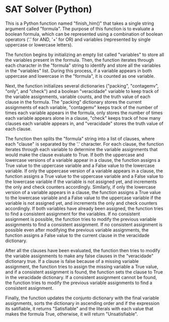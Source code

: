 # SAT Solver (Python)

This is a Python function named "finish_him()" that takes a single string argument called "formula". The purpose of this function is to evaluate a boolean formula, which can be represented using a combination of boolean operators ('.' for AND, '+' for OR) and variables (represented by single uppercase or lowercase letters).

The function begins by initializing an empty list called "variables" to store all the variables present in the formula. Then, the function iterates through each character in the "formula" string to identify and store all the variables in the "variables" list. During this process, if a variable appears in both uppercase and lowercase in the "formula", it is counted as one variable.

Next, the function initializes several dictionaries ("packing", "contagemv", "only", and "check") and a boolean "veracidade" variable to keep track of the variable assignments, variable counts, and the truth value of each clause in the formula. The "packing" dictionary stores the current assignments of each variable, "contagemv" keeps track of the number of times each variable appears in the formula, only stores the number of times each variable appears alone in a clause, "check" keeps track of how many clauses each variable appears in, and "veracidade" stores the truth value of each clause.

The function then splits the "formula" string into a list of clauses, where each "clause" is separated by the '.' character. For each clause, the function iterates through each variable to determine the variable assignments that would make the clause evaluate to True. If both the uppercase and lowercase versions of a variable appear in a clause, the function assigns a True value to the uppercase variable and a False value to the lowercase variable. If only the uppercase version of a variable appears in a clause, the function assigns a True value to the uppercase variable and a False value to the lowercase variable if the variable is not assigned yet, and increments the only and check counters accordingly. Similarly, if only the lowercase version of a variable appears in a clause, the function assigns a True value to the lowercase variable and a False value to the uppercase variable if the variable is not assigned yet, and increments the only and check counters accordingly. If both variables have already been assigned, the function tries to find a consistent assignment for the variables. If no consistent assignment is possible, the function tries to modify the previous variable assignments to find a consistent assignment. If no consistent assignment is possible even after modifying the previous variable assignments, the function assigns a False value to the current clause in the veracidade dictionary.

After all the clauses have been evaluated, the function then tries to modify the variable assignments to make any false clauses in the "veracidade" dictionary true. If a clause is false because of a missing variable assignment, the function tries to assign the missing variable a True value, and if a consistent assignment is found, the function sets the clause to True in the veracidade dictionary. If a consistent assignment cannot be found, the function tries to modify the previous variable assignments to find a consistent assignment.

Finally, the function updates the conjunto dictionary with the final variable assignments, sorts the dictionary in ascending order and if the expression its satifiable, it returns "Satisfiable" and the literals with each value that makes the formula True, otherwise, it will return "Unsatisfiable".

